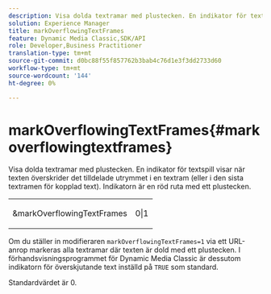 ```yaml
---
description: Visa dolda textramar med plustecken. En indikator för textspill visar när texten överskrider det tilldelade utrymmet i en textram (eller i den sista textramen för kopplad text). Indikatorn är en röd ruta med ett plustecken.
solution: Experience Manager
title: markOverflowingTextFrames
feature: Dynamic Media Classic,SDK/API
role: Developer,Business Practitioner
translation-type: tm+mt
source-git-commit: d0bc88f55f857762b3bab4c76d1e3f3dd2733d60
workflow-type: tm+mt
source-wordcount: '144'
ht-degree: 0%

---
```



# markOverflowingTextFrames{#markoverflowingtextframes}

Visa dolda textramar med plustecken. En indikator för textspill visar när texten överskrider det tilldelade utrymmet i en textram (eller i den sista textramen för kopplad text). Indikatorn är en röd ruta med ett plustecken.

<table id="simpletable_F17FD29EB52043BF9000923ED5195A26"> 
 <tr class="strow"> 
  <td class="stentry"> <p><span class="codeph"> &amp;markOverflowingTextFrames</span> </p> </td> 
  <td class="stentry"> <p>0|1 </p></td> 
 </tr> 
</table>

Om du ställer in modifieraren `markOverflowingTextFrames=1` via ett URL-anrop markeras alla textramar där texten är dold med ett plustecken. I förhandsvisningsprogrammet för Dynamic Media Classic är dessutom indikatorn för överskjutande text inställd på `TRUE` som standard.

Standardvärdet är 0.

